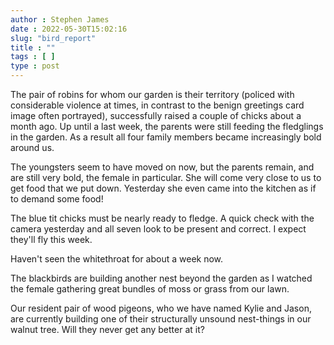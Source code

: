 ```yaml
---
author : Stephen James
date : 2022-05-30T15:02:16
slug: "bird_report" 
title : ""
tags : [ ]
type : post
---
```

The pair of robins for whom our garden is their territory (policed with considerable violence at times, in contrast to the benign greetings card image often portrayed), successfully raised a couple of chicks about a month ago. Up until a last week, the parents were still feeding the fledglings in the garden. As a result all four family members became increasingly bold around us. 

The youngsters seem to have moved on now, but the parents remain, and are still very bold, the female in particular. She will come very close to us to get food that we put down. Yesterday she even came into the kitchen as if to demand some food!

The blue tit chicks must be nearly ready to fledge. A quick check with the camera yesterday and all seven look to be present and correct. I expect they'll fly this week.

Haven't seen the whitethroat for about a week now.

The blackbirds  are building another nest beyond the garden as I watched the female gathering great bundles of moss or grass from our lawn.

Our resident pair of wood pigeons, who we have named Kylie and Jason, are currently building one of their structurally unsound nest-things in our walnut tree. Will they never get any better at it?